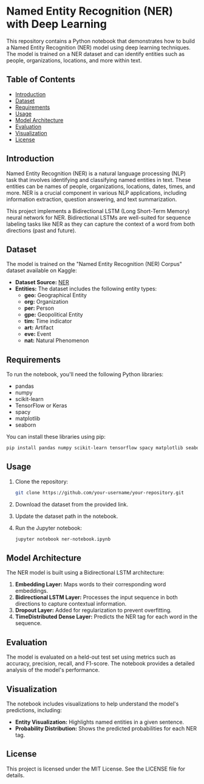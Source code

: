 # Named Entity Recognition (NER) with Deep Learning

This repository contains a Python notebook that demonstrates how to build a Named Entity Recognition (NER) model using deep learning techniques. The model is trained on a NER dataset and can identify entities such as people, organizations, locations, and more within text.

## Table of Contents

- [Introduction](#introduction)
- [Dataset](#dataset)
- [Requirements](#requirements)
- [Usage](#usage)
- [Model Architecture](#model-architecture)
- [Evaluation](#evaluation)
- [Visualization](#visualization)
- [License](#license)

## Introduction

Named Entity Recognition (NER) is a natural language processing (NLP) task that involves identifying and classifying named entities in text. These entities can be names of people, organizations, locations, dates, times, and more. NER is a crucial component in various NLP applications, including information extraction, question answering, and text summarization.

This project implements a Bidirectional LSTM (Long Short-Term Memory) neural network for NER. Bidirectional LSTMs are well-suited for sequence labeling tasks like NER as they can capture the context of a word from both directions (past and future).

## Dataset

The model is trained on the "Named Entity Recognition (NER) Corpus" dataset available on Kaggle:

- **Dataset Source:** [NER](https://www.kaggle.com/datasets/naseralqaydeh/named-entity-recognition-ner-corpus)
- **Entities:** The dataset includes the following entity types:
    - **geo:** Geographical Entity
    - **org:** Organization
    - **per:** Person
    - **gpe:** Geopolitical Entity
    - **tim:** Time indicator
    - **art:** Artifact
    - **eve:** Event
    - **nat:** Natural Phenomenon

## Requirements

To run the notebook, you'll need the following Python libraries:

- pandas
- numpy
- scikit-learn
- TensorFlow or Keras
- spacy
- matplotlib
- seaborn

You can install these libraries using pip:

```bash
pip install pandas numpy scikit-learn tensorflow spacy matplotlib seaborn
```

## Usage

1. Clone the repository:
   ```bash
   git clone https://github.com/your-username/your-repository.git
   ```

2. Download the dataset from the provided link.

3. Update the dataset path in the notebook.

4. Run the Jupyter notebook:
   ```bash
   jupyter notebook ner-notebook.ipynb
   ```

## Model Architecture

The NER model is built using a Bidirectional LSTM architecture:

1. **Embedding Layer:** Maps words to their corresponding word embeddings.
2. **Bidirectional LSTM Layer:** Processes the input sequence in both directions to capture contextual information.
3. **Dropout Layer:** Added for regularization to prevent overfitting.
4. **TimeDistributed Dense Layer:** Predicts the NER tag for each word in the sequence.

## Evaluation

The model is evaluated on a held-out test set using metrics such as accuracy, precision, recall, and F1-score. The notebook provides a detailed analysis of the model's performance.

## Visualization

The notebook includes visualizations to help understand the model's predictions, including:

- **Entity Visualization:** Highlights named entities in a given sentence.
- **Probability Distribution:** Shows the predicted probabilities for each NER tag.

## License

This project is licensed under the MIT License. See the LICENSE file for details. 
